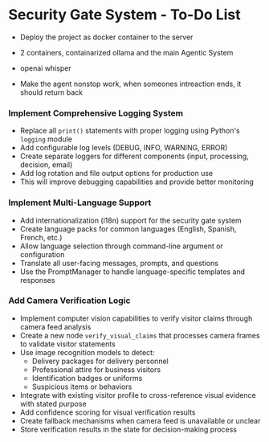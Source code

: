 # Security Gate System - To-Do List

- Deploy the project as docker container to the server
- 2 containers, containarized ollama and the main Agentic System
- openai whisper

- Make the agent nonstop work, when someones intreaction ends, it should return back

### **Implement Comprehensive Logging System**
- Replace all `print()` statements with proper logging using Python's `logging` module
- Add configurable log levels (DEBUG, INFO, WARNING, ERROR) 
- Create separate loggers for different components (input, processing, decision, email)
- Add log rotation and file output options for production use
- This will improve debugging capabilities and provide better monitoring

### **Implement Multi-Language Support**
- Add internationalization (i18n) support for the security gate system
- Create language packs for common languages (English, Spanish, French, etc.)
- Allow language selection through command-line argument or configuration
- Translate all user-facing messages, prompts, and questions
- Use the PromptManager to handle language-specific templates and responses

### **Add Camera Verification Logic**
- Implement computer vision capabilities to verify visitor claims through camera feed analysis
- Create a new node `verify_visual_claims` that processes camera frames to validate visitor statements
- Use image recognition models to detect:
  - Delivery packages for delivery personnel
  - Professional attire for business visitors
  - Identification badges or uniforms
  - Suspicious items or behaviors
- Integrate with existing visitor profile to cross-reference visual evidence with stated purpose
- Add confidence scoring for visual verification results
- Create fallback mechanisms when camera feed is unavailable or unclear
- Store verification results in the state for decision-making process